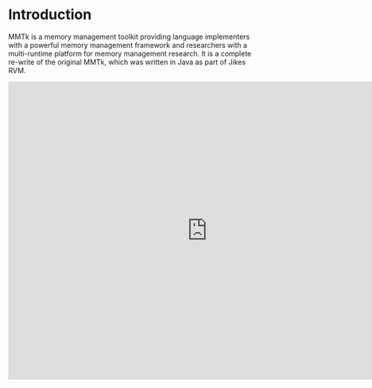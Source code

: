 # Introduction

MMTk is a memory management toolkit providing language implementers with a powerful memory management framework
and researchers with a multi-runtime platform for memory management research. It is a complete re-write of the original MMTk,
which was written in Java as part of Jikes RVM.

<iframe width="800" height="600" src="https://www.youtube.com/embed/0mldpiYW1X4" title="YouTube video player" frameborder="0" allow="accelerometer; autoplay; clipboard-write; encrypted-media; gyroscope; picture-in-picture; web-share" allowfullscreen></iframe>